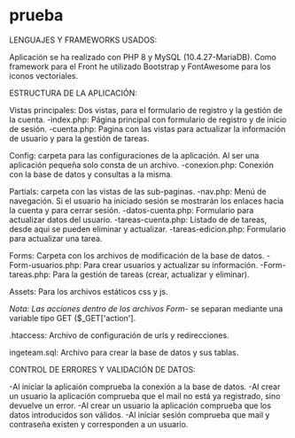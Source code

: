 # prueba

LENGUAJES Y FRAMEWORKS USADOS:

Aplicación se ha realizado con PHP 8 y MySQL (10.4.27-MariaDB). Como framework para el Front he utilizado Bootstrap y FontAwesome para los iconos vectoriales.

ESTRUCTURA DE LA APLICACIÓN: 

Vistas principales: Dos vistas, para el formulario de registro y la gestión de la cuenta.
  -index.php: Página principal con formulario de registro y de inicio de sesión.
  -cuenta.php: Pagina con las vistas para actualizar la información de usuario y para la gestión de tareas.
  
Config: carpeta para las configuraciones de la aplicación. Al ser una aplicación pequeña solo consta de un archivo.
  -conexion.php: Conexión con la base de datos y consultas a la misma.
  
Partials: carpeta con las vistas de las sub-paginas.
  -nav.php: Menú de navegación. Si el usuario ha iniciado sesión se mostrarán los enlaces hacia la cuenta y para cerrar sesión.
  -datos-cuenta.php: Formulario para actualizar datos del usuario.
  -tareas-cuenta.php: Listado de de tareas, desde aqui se pueden eliminar y actualizar.
  -tareas-edicion.php: Formulario para actualizar una tarea.
  
Forms: Carpeta con los archivos de modificación de la base de datos.
  -Form-usuarios.php: Para crear usuarios y actualizar su información.
  -Form-tareas.php: Para la gestión de tareas (crear, actualizar y eliminar).
  
Assets: Para los archivos estáticos css y js.
  
*Nota: Las acciones dentro de los archivos Form-* se separan mediante una variable tipo GET ($_GET['action'].
 
.htaccess: Archivo de configuración de urls y redirecciones.
 
ingeteam.sql: Archivo para crear la base de datos y sus tablas.
 
 
CONTROL DE ERRORES Y VALIDACIÓN DE DATOS:
 
 -Al iniciar la aplicaión comprueba la conexión a la base de datos.
 -Al crear un usuario la aplicación comprueba que el mail no está ya registrado, sino devuelve un error.
 -Al crear un usuario la aplicación comprueba que los datos introducidos son válidos.
 -Al iniciar sesión comprueba que mail y contraseña existen y corresponden a un usuario.
